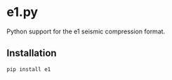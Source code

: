 # e1.py

Python support for the e1 seismic compression format.


## Installation

```python
pip install e1
```

